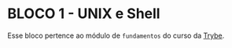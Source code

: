 # BLOCO 1 - UNIX e Shell

Esse bloco pertence ao módulo de `fundamentos` do curso da [Trybe](https://www.betrybe.com/). 
